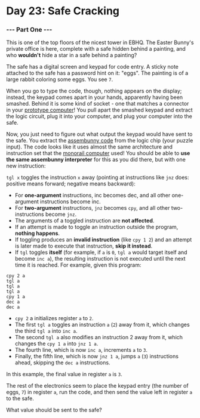 # Day 23: Safe Cracking

### --- Part One ---

This is one of the top floors of the nicest tower in EBHQ. The Easter Bunny's private office is here, complete with a safe hidden behind a painting, and who **wouldn't** hide a star in a safe behind a painting?

The safe has a digital screen and keypad for code entry. A sticky note attached to the safe has a password hint on it: "eggs". The painting is of a large rabbit coloring some eggs. You see ```7```.

When you go to type the code, though, nothing appears on the display; instead, the keypad comes apart in your hands, apparently having been smashed. Behind it is some kind of socket - one that matches a connector in your [prototype computer](http://adventofcode.com/2016/day/11)! You pull apart the smashed keypad and extract the logic circuit, plug it into your computer, and plug your computer into the safe.

Now, you just need to figure out what output the keypad would have sent to the safe. You extract the [assembunny code](http://adventofcode.com/2016/day/12) from the logic chip (your puzzle input).
The code looks like it uses almost the same architecture and instruction set that the [monorail computer](http://adventofcode.com/2016/day/12) used! You should be able to **use the same assembunny interpreter** for this as you did there, but with one new instruction:

```tgl x``` toggles the instruction ```x``` away (pointing at instructions like ```jnz``` does: positive means forward; negative means backward):

* For **one-argument** instructions, inc becomes dec, and all other one-argument instructions become inc.
* For **two-argument** instructions, ```jnz``` becomes ```cpy```, and all other two-instructions become ```jnz```.
* The arguments of a toggled instruction are **not affected**.
* If an attempt is made to toggle an instruction outside the program, **nothing happens**.
* If toggling produces an **invalid instruction** (like ```cpy 1 2```) and an attempt is later made to execute that instruction, **skip it instead**.
* If ```tgl``` toggles **itself** (for example, if ```a``` is ```0```, ```tgl a``` would target itself and become ```inc a```), the resulting instruction is not executed until the next time it is reached.
For example, given this program:

```
cpy 2 a
tgl a
tgl a
tgl a
cpy 1 a
dec a
dec a
```

* ```cpy 2``` a initializes register ```a``` to ```2```.
* The first ```tgl a``` toggles an instruction ```a``` (```2```) away from it, which changes the third ```tgl a``` into ```inc a```.
* The second ```tgl a``` also modifies an instruction 2 away from it, which changes the ```cpy 1 a``` into ```jnz 1 a```.
* The fourth line, which is now ```inc a```, increments ```a``` to ```3```.
* Finally, the fifth line, which is now ```jnz 1 a```, jumps ```a``` (```3```) instructions ahead, skipping the ```dec a``` instructions.

In this example, the final value in register ```a``` is ```3```.

The rest of the electronics seem to place the keypad entry (the number of eggs, ```7```) in register ```a```, run the code, and then send the value left in register ```a``` to the safe.

What value should be sent to the safe?
